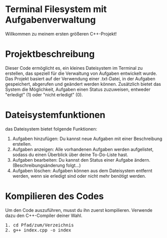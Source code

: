 # Terminal Filesystem mit Aufgabenverwaltung
Willkommen zu meinem ersten größeren C++-Projekt! 

# Projektbeschreibung
Dieser Code ermöglicht es, ein kleines Dateisystem im Terminal zu erstellen, das speziell für die Verwaltung von Aufgaben entwickelt wurde. Das Projekt basiert auf der Verwendung einer .txt-Datei, in der Aufgaben gespeichert, abgerufen und geändert werden können. Zusätzlich bietet das System die Möglichkeit, Aufgaben einen Status zuzuweisen, entweder "erledigt" (1) oder "nicht erledigt" (0).

# Dateisystemfunktionen
das Dateisystem bietet folgende Funktionen:

1. Aufgaben hinzufügen: Du kannst neue Aufgaben mit einer Beschreibung erstellen.
2. Aufgaben anzeigen: Alle vorhandenen Aufgaben werden aufgelistet, sodass du einen Überblick über deine To-Do-Liste hast.
3. Aufgaben bearbeiten: Du kannst den Status einer Aufgabe ändern. (Beschreibungsänderung folgt...)
4. Aufgaben löschen: Aufgaben können aus dem Dateisystem entfernt werden, wenn sie erledigt sind oder nicht mehr benötigt werden.

# Kompilieren des Codes
Um den Code auszuführen, musst du ihn zuerst kompilieren. Verwende dazu den C++-Compiler deiner Wahl.

<pre>
1. cd Pfad/zum/Verzeichnis
2. g++ index.cpp -o index
</pre>